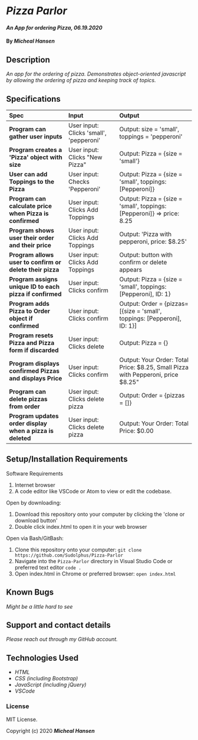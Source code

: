 # _Pizza Parlor_

#### _An App for ordering Pizza, 06.19.2020_

#### By _**Micheal Hansen**_

## Description

_An app for the ordering of pizza. Demonstrates object-oriented javascript by allowing the ordering of pizza and keeping track of topics._

## Specifications

| Spec | Input | Output |
| :-------------     | :------------- | :------------- |
| **Program can gather user inputs** | User input: Clicks 'small', 'pepperoni' | Output: size = 'small', toppings = 'pepperoni' |
| **Program creates a 'Pizza' object with size** | User input: Clicks "New Pizza" | Output: Pizza = {size = 'small'} |
| **User can add Toppings to the Pizza** | User input: Checks 'Pepperoni' | Output: Pizza = {size = 'small', toppings: [Pepperoni]} |
| **Program can calculate price when Pizza is confirmed** | User input: Clicks Add Toppings | Output: Pizza = {size = 'small', toppings: [Pepperoni]} => price: 8.25 |
| **Program shows user their order and their price** | User input: Clicks Add Toppings | Output: 'Pizza with pepperoni, price: $8.25' |
| **Program allows user to confirm or delete their pizza** | User input: Clicks Add Toppings | Output: button with confirm or delete appears |
| **Program assigns unique ID to each pizza if confirmed** | User input: Clicks confirm | Output: Pizza = {size = 'small', toppings: [Pepperoni], ID: 1} |
| **Program adds Pizza to Order object if confirmed** | User input: Clicks confirm | Output: Order = {pizzas=[{size = 'small', toppings: [Pepperoni], ID: 1}] |
| **Program resets Pizza and Pizza form if discarded** | User input: Clicks delete | Output: Pizza = {} |
| **Program displays confirmed Pizzas and displays Price** | User input: Clicks confirm | Output: Your Order: Total Price: $8.25, Small Pizza with Pepperoni, price $8.25" |
| **Program can delete pizzas from order** | User input: Clicks delete pizza | Output: Order = {pizzas = []} |
| **Program updates order display when a pizza is deleted** | User input: Clicks delete pizza | Output: Your Order: Total Price: $0.00 |


## Setup/Installation Requirements

Software Requirements
1. Internet browser
2. A code editor like VSCode or Atom to view or edit the codebase.

Open by downloading:
1. Download this repository onto your computer by clicking the 'clone or download button'
2. Double click index.html to open it in your web browser

Open via Bash/GitBash:
1. Clone this repository onto your computer:
`git clone https://github.com/Sudolphus/Pizza-Parlor`
2. Navigate into the `Pizza-Parlor` directory in Visual Studio Code or preferred text editor
`code .`
3. Open index.html in Chrome or preferred browser:
`open index.html`

## Known Bugs

_Might be a little hard to see_

## Support and contact details

_Please reach out through my GitHub account._

## Technologies Used

* _HTML_
* _CSS (including Bootstrap)_
* _JavaScript (including jQuery)_
* _VSCode_

### License

MIT License.

Copyright (c) 2020 **_Micheal Hansen_**
